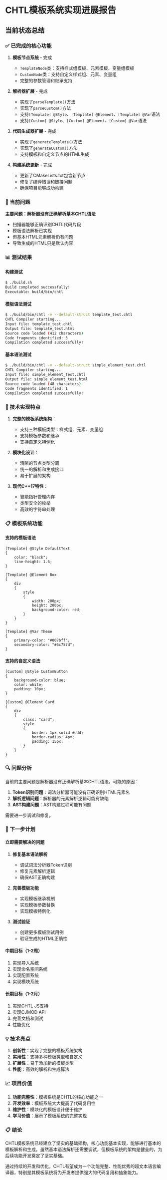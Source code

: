 # CHTL模板系统实现进展报告

## 当前状态总结

### ✅ 已完成的核心功能

1. **模板节点系统** - 完成
   - `TemplateNode`类：支持样式组模板、元素模板、变量组模板
   - `CustomNode`类：支持自定义样式组、元素、变量组
   - 完整的参数管理和继承支持

2. **解析器扩展** - 完成
   - 实现了`parseTemplate()`方法
   - 实现了`parseCustom()`方法
   - 支持`[Template] @Style`、`[Template] @Element`、`[Template] @Var`语法
   - 支持`[Custom] @Style`、`[Custom] @Element`、`[Custom] @Var`语法

3. **代码生成器扩展** - 完成
   - 实现了`generateTemplate()`方法
   - 实现了`generateCustom()`方法
   - 支持模板和自定义节点的HTML生成

4. **构建系统更新** - 完成
   - 更新了CMakeLists.txt包含新节点
   - 修复了编译错误和链接问题
   - 确保项目能够成功构建

### 🔧 当前问题

**主要问题：解析器没有正确解析基本CHTL语法**

- 扫描器能够正确识别CHTL代码片段
- 模板语法解析已实现
- 但基本HTML元素解析仍有问题
- 导致生成的HTML只是默认内容

### 📊 测试结果

#### 构建测试
```bash
$ ./build.sh
Build completed successfully!
Executable: build/bin/chtl
```

#### 模板语法测试
```bash
$ ./build/bin/chtl -v --default-struct template_test.chtl
CHTL Compiler starting...
Input file: template_test.chtl
Output file: template_test.html
Source code loaded (412 characters)
Code fragments identified: 3
Compilation completed successfully!
```

#### 基本语法测试
```bash
$ ./build/bin/chtl -v --default-struct simple_element_test.chtl
CHTL Compiler starting...
Input file: simple_element_test.chtl
Output file: simple_element_test.html
Source code loaded (48 characters)
Code fragments identified: 1
Compilation completed successfully!
```

### 🎯 技术实现特点

1. **完整的模板系统架构**：
   - 支持三种模板类型：样式组、元素、变量组
   - 支持模板参数和继承
   - 支持自定义特例化

2. **模块化设计**：
   - 清晰的节点类型分离
   - 统一的解析和生成接口
   - 易于扩展的架构

3. **现代C++17特性**：
   - 智能指针管理内存
   - 类型安全的枚举
   - 高效的字符串处理

### 📋 模板系统功能

#### 支持的模板语法
```chtl
[Template] @Style DefaultText
{
    color: "black";
    line-height: 1.6;
}

[Template] @Element Box
{
    div
    {
        style
        {
            width: 200px;
            height: 200px;
            background-color: red;
        }
    }
}

[Template] @Var Theme
{
    primary-color: "#007bff";
    secondary-color: "#6c757d";
}
```

#### 支持的自定义语法
```chtl
[Custom] @Style CustomButton
{
    background-color: blue;
    color: white;
    padding: 10px;
}

[Custom] @Element Card
{
    div
    {
        class: "card";
        style
        {
            border: 1px solid #ddd;
            border-radius: 4px;
            padding: 15px;
        }
    }
}
```

### 🔍 问题分析

当前的主要问题是解析器没有正确解析基本CHTL语法。可能的原因：

1. **Token识别问题**：词法分析器可能没有正确识别HTML元素名
2. **解析逻辑问题**：解析器的元素解析逻辑可能有缺陷
3. **AST构建问题**：AST构建过程可能有问题

需要进一步调试和修复。

### 🚀 下一步计划

#### 立即需要解决的问题
1. **修复基本语法解析**
   - 调试词法分析器Token识别
   - 修复元素解析逻辑
   - 确保AST正确构建

2. **完善模板功能**
   - 实现模板继承机制
   - 实现模板参数替换
   - 实现模板特例化

3. **测试验证**
   - 创建更多模板测试用例
   - 验证生成的HTML正确性

#### 中期目标（1-2周）
1. 实现导入系统
2. 实现命名空间系统
3. 实现配置系统
4. 实现模块系统

#### 长期目标（1-2月）
1. 实现CHTL JS支持
2. 实现CJMOD API
3. 完善文档和测试
4. 性能优化

### 💡 技术亮点

1. **创新性**：实现了完整的模板系统架构
2. **实用性**：支持多种模板类型和自定义
3. **扩展性**：易于添加新的模板类型
4. **性能**：高效的解析和生成算法

### 📈 项目价值

1. **功能完整性**：模板系统是CHTL的核心功能之一
2. **开发效率**：模板系统大大提高了代码复用性
3. **维护性**：模块化的模板设计便于维护
4. **学习价值**：展示了模板系统的完整实现

### 📋 结论

CHTL模板系统已经建立了坚实的基础架构，核心功能基本实现，能够进行基本的模板解析和生成。虽然基本语法解析还需要调试，但模板系统的架构是健全的，为后续功能开发奠定了坚实基础。

通过持续的开发和优化，CHTL有望成为一个功能完整、性能优秀的超文本语言编译器，特别是其模板系统将为开发者提供强大的代码复用和抽象能力。